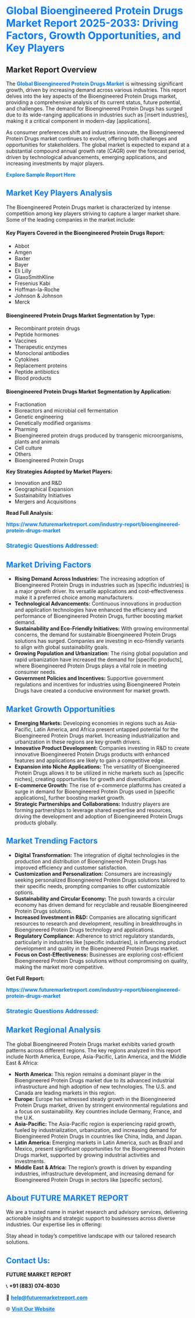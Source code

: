 <h1 style="color: #007BFF;">Global Bioengineered Protein Drugs Market Report 2025-2033: Driving Factors, Growth Opportunities, and Key Players</h1>

<section id="overview">
<h2>Market Report Overview</h2>
<p>The <a href="https://www.futuremarketreport.com/industry-report/bioengineered-protein-drugs-market" style="color: #007BFF; text-decoration: none;"><strong>Global Bioengineered Protein Drugs Market</strong></a> is witnessing significant growth, driven by increasing demand across various industries. This report delves into the key aspects of the Bioengineered Protein Drugs market, providing a comprehensive analysis of its current status, future potential, and challenges. The demand for Bioengineered Protein Drugs has surged due to its wide-ranging applications in industries such as [insert industries], making it a critical component in modern-day [applications].</p>
<p>As consumer preferences shift and industries innovate, the Bioengineered Protein Drugs market continues to evolve, offering both challenges and opportunities for stakeholders. The global market is expected to expand at a substantial compound annual growth rate (CAGR) over the forecast period, driven by technological advancements, emerging applications, and increasing investments by major players.</p>
</section>

<section id="overview">
<p><a href="https://www.futuremarketreport.com/request-sample/reportId=107161" style="color: #007BFF; text-decoration: none;"><strong>Explore Sample Report Here</strong></a></p>
</section>

<section id="key-players">
<h2 style="color: #007BFF;">Market Key Players Analysis</h2>
<p>The Bioengineered Protein Drugs market is characterized by intense competition among key players striving to capture a larger market share. Some of the leading companies in the market include:</p>
<h4>Key Players Covered in the Bioengineered Protein Drugs Report:</h4>
<ul><li>Abbot</li><li>Amgen</li><li>Baxter</li><li>Bayer</li><li>Eli Lilly</li><li>GlaxoSmithKline</li><li>Fresenius Kabi</li><li>Hoffman-la-Roche</li><li>Johnson &amp; Johnson</li><li>Merck</li></ul>
<h4>Bioengineered Protein Drugs Market Segmentation by Type:</h4>
<ul><li>Recombinant protein drugs</li><li>Peptide hormones</li><li>Vaccines</li><li>Therapeutic enzymes</li><li>Monoclonal antibodies</li><li>Cytokines</li><li>Replacement proteins</li><li>Peptide antibiotics</li><li>Blood products</li></ul>

<h4>Bioengineered Protein Drugs Market Segmentation by Application:</h4>
<ul><li>Fractionation</li><li>Bioreactors and microbial cell fermentation</li><li>Genetic engineering</li><li>Genetically modified organisms</li><li>Pharming</li><li>Bioengineered protein drugs produced by transgenic microorganisms, plants and animals</li><li>Cell culture</li><li>Others</li><li>Bioengineered Protein Drugs</li></ul>
<p><strong>Key Strategies Adopted by Market Players:</strong></p>
<ul>
<li>Innovation and R&D</li>
<li>Geographical Expansion</li>
<li>Sustainability Initiatives</li>
<li>Mergers and Acquisitions</li>
</ul>
</section>

<section>
<p><strong>Read Full Analysis: </strong></p><a href="https://www.futuremarketreport.com/industry-report/bioengineered-protein-drugs-market" style="color: #007BFF; text-decoration: none;"><strong>https://www.futuremarketreport.com/industry-report/bioengineered-protein-drugs-market</strong></a>
<h3 style="color: #007BFF;">Strategic Questions Addressed:</h3>
</section>

<section id="driving-factors">
<h2 style="color: #007BFF;">Market Driving Factors</h2>
<ul>
<li><strong>Rising Demand Across Industries:</strong> The increasing adoption of Bioengineered Protein Drugs in industries such as [specific industries] is a major growth driver. Its versatile applications and cost-effectiveness make it a preferred choice among manufacturers.</li>
<li><strong>Technological Advancements:</strong> Continuous innovations in production and application technologies have enhanced the efficiency and performance of Bioengineered Protein Drugs, further boosting market demand.</li>
<li><strong>Sustainability and Eco-Friendly Initiatives:</strong> With growing environmental concerns, the demand for sustainable Bioengineered Protein Drugs solutions has surged. Companies are investing in eco-friendly variants to align with global sustainability goals.</li>
<li><strong>Growing Population and Urbanization:</strong> The rising global population and rapid urbanization have increased the demand for [specific products], where Bioengineered Protein Drugs plays a vital role in meeting consumer needs.</li>
<li><strong>Government Policies and Incentives:</strong> Supportive government regulations and incentives for industries using Bioengineered Protein Drugs have created a conducive environment for market growth.</li>
</ul>
</section>

<section id="growth-opportunities">
<h2 style="color: #007BFF;">Market Growth Opportunities</h2>
<ul>
<li><strong>Emerging Markets:</strong> Developing economies in regions such as Asia-Pacific, Latin America, and Africa present untapped potential for the Bioengineered Protein Drugs market. Increasing industrialization and urbanization in these regions are key growth drivers.</li>
<li><strong>Innovative Product Development:</strong> Companies investing in R&D to create innovative Bioengineered Protein Drugs products with enhanced features and applications are likely to gain a competitive edge.</li>
<li><strong>Expansion into Niche Applications:</strong> The versatility of Bioengineered Protein Drugs allows it to be utilized in niche markets such as [specific niches], creating opportunities for growth and diversification.</li>
<li><strong>E-commerce Growth:</strong> The rise of e-commerce platforms has created a surge in demand for Bioengineered Protein Drugs used in [specific applications], further boosting market growth.</li>
<li><strong>Strategic Partnerships and Collaborations:</strong> Industry players are forming partnerships to leverage shared expertise and resources, driving the development and adoption of Bioengineered Protein Drugs products globally.</li>
</ul>
</section>

<section id="trending-factors">
<h2 style="color: #007BFF;">Market Trending Factors</h2>
<ul>
<li><strong>Digital Transformation:</strong> The integration of digital technologies in the production and distribution of Bioengineered Protein Drugs has improved efficiency and customer satisfaction.</li>
<li><strong>Customization and Personalization:</strong> Consumers are increasingly seeking personalized Bioengineered Protein Drugs solutions tailored to their specific needs, prompting companies to offer customizable options.</li>
<li><strong>Sustainability and Circular Economy:</strong> The push towards a circular economy has driven demand for recyclable and reusable Bioengineered Protein Drugs solutions.</li>
<li><strong>Increased Investment in R&D:</strong> Companies are allocating significant resources to research and development, resulting in breakthroughs in Bioengineered Protein Drugs technology and applications.</li>
<li><strong>Regulatory Compliance:</strong> Adherence to strict regulatory standards, particularly in industries like [specific industries], is influencing product development and quality in the Bioengineered Protein Drugs market.</li>
<li><strong>Focus on Cost-Effectiveness:</strong> Businesses are exploring cost-efficient Bioengineered Protein Drugs solutions without compromising on quality, making the market more competitive.</li>
</ul>
</section>

<section>
<p><strong>Get Full Report: </strong></p><a href="https://www.futuremarketreport.com/industry-report/bioengineered-protein-drugs-market" style="color: #007BFF; text-decoration: none;"><strong>https://www.futuremarketreport.com/industry-report/bioengineered-protein-drugs-market</strong></a>
<h3 style="color: #007BFF;">Strategic Questions Addressed:</h3>
</section>


<section id="regional-analysis">
<h2 style="color: #007BFF;">Market Regional Analysis</h2>
<p>The global Bioengineered Protein Drugs market exhibits varied growth patterns across different regions. The key regions analyzed in this report include North America, Europe, Asia-Pacific, Latin America, and the Middle East & Africa:</p>
<ul>
<li><strong>North America:</strong> This region remains a dominant player in the Bioengineered Protein Drugs market due to its advanced industrial infrastructure and high adoption of new technologies. The U.S. and Canada are leading markets in this region.</li>
<li><strong>Europe:</strong> Europe has witnessed steady growth in the Bioengineered Protein Drugs market, driven by stringent environmental regulations and a focus on sustainability. Key countries include Germany, France, and the U.K.</li>
<li><strong>Asia-Pacific:</strong> The Asia-Pacific region is experiencing rapid growth, fueled by industrialization, urbanization, and increasing demand for Bioengineered Protein Drugs in countries like China, India, and Japan.</li>
<li><strong>Latin America:</strong> Emerging markets in Latin America, such as Brazil and Mexico, present significant opportunities for the Bioengineered Protein Drugs market, supported by growing industrial activities and investments.</li>
<li><strong>Middle East & Africa:</strong> The region’s growth is driven by expanding industries, infrastructure development, and increasing demand for Bioengineered Protein Drugs in sectors like [specific sectors].</li>
</ul>
</section>

<footer>
<h2 style="color: #007BFF;">About FUTURE MARKET REPORT</h2>
<p>We are a trusted name in market research and advisory services, delivering actionable insights and strategic support to businesses across diverse industries. Our expertise lies in offering:</p>

<p>Stay ahead in today’s competitive landscape with our tailored research solutions.</p>

<h2 style="color: #007BFF;">Contact Us:</h2>
<p><strong>FUTURE MARKET REPORT</strong></p>
<p>📞 <strong>+91 (883) 074-8030</strong></p>
<p>📧 <strong><a href="mailto:help@futuremarketreport.com" style="color: #007BFF;">help@futuremarketreport.com</a></strong></p>
<p>🌐 <strong><a href="https://www.futuremarketreport.com/" style="color: #007BFF;">Visit Our Website</a></strong></p>
</footer>